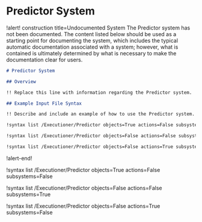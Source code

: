 # Predictor System

!alert! construction title=Undocumented System
The Predictor system has not been documented. The content listed below should be used as a starting
point for documenting the system, which includes the typical automatic documentation associated with
a system; however, what is contained is ultimately determined by what is necessary to make the
documentation clear for users.

```markdown
# Predictor System

## Overview

!! Replace this line with information regarding the Predictor system.

## Example Input File Syntax

!! Describe and include an example of how to use the Predictor system.

!syntax list /Executioner/Predictor objects=True actions=False subsystems=False

!syntax list /Executioner/Predictor objects=False actions=False subsystems=True

!syntax list /Executioner/Predictor objects=False actions=True subsystems=False
```
!alert-end!

!syntax list /Executioner/Predictor objects=True actions=False subsystems=False

!syntax list /Executioner/Predictor objects=False actions=False subsystems=True

!syntax list /Executioner/Predictor objects=False actions=True subsystems=False
